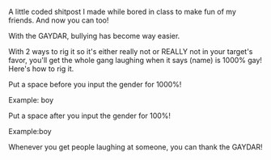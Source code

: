 A little coded shitpost I made while bored in class to make fun of my friends. And now you can too!

With the GAYDAR, bullying has become way easier.

With 2 ways to rig it so it's either really not or REALLY not in your target's favor, you'll get the whole gang laughing when it says (name) is 1000% gay!
Here's how to rig it.

Put a space before you input the gender for 1000%!

Example: boy

Put a space after you input the gender for 100%!

Example:boy 

Whenever you get people laughing at someone, you can thank the GAYDAR!
